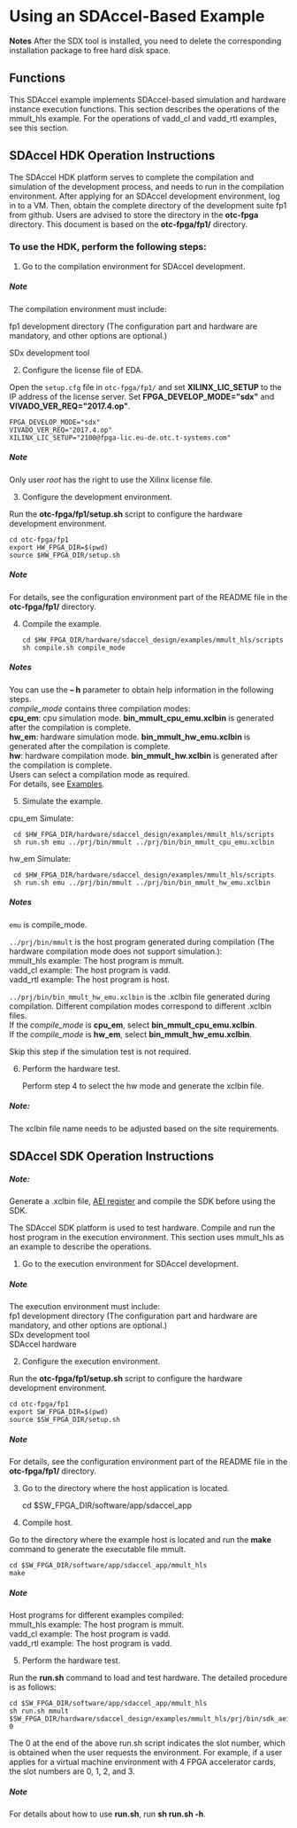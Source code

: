 Using an SDAccel-Based Example
========================


**Notes**
After the SDX tool is installed, you need to delete the corresponding installation package to free hard disk space.

Functions
--------------------------------------------------------------------------------------------------------------------------------------------------------------------------------

This SDAccel example implements SDAccel-based simulation and hardware instance execution functions. This section describes the operations of the mmult_hls example. For the operations of vadd_cl and vadd_rtl examples, see this section.

SDAccel HDK Operation Instructions
---------------------------------------------------------------------------------------------------------------------------------------------------------------------------------

The SDAccel HDK platform serves to complete the compilation and simulation of the development process, and needs to run in the compilation environment. After applying for an SDAccel development environment, log in to a VM. Then, obtain the complete directory of the development suite fp1 from github. Users are advised to store the directory in the **otc-fpga** directory. This document is based on the **otc-fpga/fp1/** directory.

### To use the HDK, perform the following steps:

1. Go to the compilation environment for SDAccel development.

##### Note

  The compilation environment must include:  

  fp1 development directory (The configuration part and hardware are mandatory, and other options are optional.)  

  SDx development tool

2.  Configure the license file of EDA.

  Open the `setup.cfg` file in `otc-fpga/fp1/` and set **XILINX_LIC_SETUP** to the IP address of the license server. Set **FPGA_DEVELOP_MODE="sdx"** and **VIVADO_VER_REQ="2017.4.op"**.

  	FPGA_DEVELOP_MODE="sdx"  
  	VIVADO_VER_REQ="2017.4.op"
  	XILINX_LIC_SETUP="2100@fpga-lic.eu-de.otc.t-systems.com"


##### Note
  Only user *root* has the right to use the Xilinx license file.

3. Configure the development environment.

  Run the **otc-fpga/fp1/setup.sh** script to configure the hardware development environment.

  	cd otc-fpga/fp1
  	export HW_FPGA_DIR=$(pwd)
  	source $HW_FPGA_DIR/setup.sh
##### Note
  For details, see the configuration environment part of the README file in the **otc-fpga/fp1/** directory.

4. Compile the example.
   ```
   cd $HW_FPGA_DIR/hardware/sdaccel_design/examples/mmult_hls/scripts
   sh compile.sh compile_mode
   ```

##### Notes
   You can use the **– h** parameter to obtain help information in the following steps.  
   *compile_mode* contains three compilation modes:  
   **cpu_em**: cpu simulation mode. **bin_mmult_cpu_emu.xclbin** is generated after the compilation is complete.  
   **hw_em**: hardware simulation mode. **bin_mmult_hw_emu.xclbin** is generated after the compilation is complete.   
   **hw**: hardware compilation mode. **bin_mmult_hw.xclbin** is generated after the compilation is complete.   
   Users can select a compilation mode as required.  
   For details, see [Examples](../hardware/sdaccel_design/examples/mmult_hls/README.md).

5. Simulate the example.

cpu_em Simulate:

   ```
    cd $HW_FPGA_DIR/hardware/sdaccel_design/examples/mmult_hls/scripts
    sh run.sh emu ../prj/bin/mmult ../prj/bin/bin_mmult_cpu_emu.xclbin
   ```

hw_em Simulate:

   ```
    cd $HW_FPGA_DIR/hardware/sdaccel_design/examples/mmult_hls/scripts
    sh run.sh emu ../prj/bin/mmult ../prj/bin/bin_mmult_hw_emu.xclbin
   ```

##### Notes

   `emu` is compile_mode.

   `../prj/bin/mmult` is the host program generated during compilation (The hardware compilation mode does not support simulation.):  
   mmult_hls example: The host program is mmult.  
   vadd_cl example: The host program is vadd.  
   vadd_rtl example: The host program is host.

   `../prj/bin/bin_mmult_hw_emu.xclbin` is the .xclbin file generated during compilation. Different compilation modes correspond to different .xclbin files.  
   If the *compile_mode* is **cpu_em**, select **bin_mmult_cpu_emu.xclbin**.  
   If the *compile_mode* is **hw_em**, select **bin_mmult_hw_emu.xclbin**.  

   Skip this step if the simulation test is not required.

6. Perform the hardware test.

   Perform step 4 to select the hw mode and generate the xclbin file.

##### Note:
  The xclbin file name needs to be adjusted based on the site requirements. 

SDAccel SDK Operation Instructions
---------------------------------------------------------------------------------------------------------------------------------------------------------------------------------

##### Note:

Generate a .xclbin file, [AEI register](./Register_an_FPGA_image_for_an_OpenCL_project.md) and compile the SDK  before using the SDK.

The SDAccel SDK platform is used to test hardware. Compile and run the host program in the execution environment. This section uses mmult_hls as an example to describe the operations.

1.  Go to the execution environment for SDAccel development.

##### Note

  The execution environment must include:  
  fp1 development directory (The configuration part and hardware are mandatory, and other options are optional.)  
  SDx development tool  
  SDAccel hardware

2. Configure the execution environment.

  Run the **otc-fpga/fp1/setup.sh** script to configure the hardware development environment.

  	cd otc-fpga/fp1
  	export SW_FPGA_DIR=$(pwd)
  	source $SW_FPGA_DIR/setup.sh
##### Note

  For details, see the configuration environment part of the README file in the **otc-fpga/fp1/** directory.

3.  Go to the directory where the host application is located.

    cd $SW_FPGA_DIR/software/app/sdaccel_app

4. Compile host.

  Go to the directory where the example host is located and run the **make** command to generate the executable file mmult.

  	cd $SW_FPGA_DIR/software/app/sdaccel_app/mmult_hls
  	make

##### Note

  Host programs for different examples compiled:  
  mmult_hls example: The host program is mmult.  
  vadd_cl example: The host program is vadd.  
  vadd_rtl example: The host program is vadd.

5. Perform the hardware test.

  Run the **run.sh** command to load and test hardware. The detailed procedure is as follows:

  	cd $SW_FPGA_DIR/software/app/sdaccel_app/mmult_hls
  	sh run.sh mmult $SW_FPGA_DIR/hardware/sdaccel_design/examples/mmult_hls/prj/bin/sdk_aeiid.xclbin 0

The 0 at the end of the above run.sh script indicates the slot number, which is obtained when the user requests the environment. 
For example, if a user applies for a virtual machine environment with 4 FPGA accelerator cards, the slot numbers are 0, 1, 2, and 3.

##### Note

  For details about how to use **run.sh**, run **sh run.sh -h**. 
